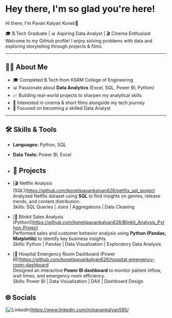 # Hey there, I'm so glad you're here!

 Hi there, I'm Pavan Kalyan Koneti👋

🎓 B.Tech Graduate | 📊 Aspiring Data Analyst | 🎬 Cinema Enthusiast  
Welcome to my GitHub profile! I enjoy solving problems with data and exploring storytelling through projects & films.  

---

## 👨‍💻 About Me
- 🎓 Completed B.Tech from KSRM College of Engineering  
- 📊 Passionate about **Data Analytics** (Excel, SQL, Power BI, Python)  
- 📈 Building real-world projects to sharpen my analytical skills  
- 🎥 Interested in cinema & short films alongside my tech journey  
- 🚀 Focused on becoming a skilled Data Analyst  

---

## 🛠️ Skills & Tools
- **Languages:** Python, SQL  
- **Data Tools:** Power BI, Excel

- ## 🚀 Projects

- [🎬 Netflix Analysis (SQL)]https://github.com/konetipavankalyan626/netflix_sql_project  
  Analyzed Netflix dataset using **SQL** to find insights on genres, release trends, and content distribution.  
  *Skills:* SQL Queries | Joins | Aggregations | Data Cleaning  

- [🛒 Blinkit Sales Analysis (Python)]https://github.com/konetipavankalyan626/Blinkit_Analysis_Python-Project  
  Performed sales and customer behavior analysis using **Python (Pandas, Matplotlib)** to identify key business insights.  
  *Skills:* Python | Pandas | Data Visualization | Exploratory Data Analysis  

- [🏥 Hospital Emergency Room Dashboard (Power BI)]https://github.com/konetipavankalyan626/hospital-emergency-room-dashboard  
  Designed an interactive **Power BI dashboard** to monitor patient inflow, wait times, and emergency room efficiency.  
  *Skills:* Power BI | Data Visualization | DAX | Dashboard Design  

## 🌐 Socials

[![LinkedIn](https://img.shields.io/badge/LinkedIn-0077B5?style=for-the-badge&logo=linkedin&logoColor=white)]https://www.linkedin.com/in/pavankalyan585/
